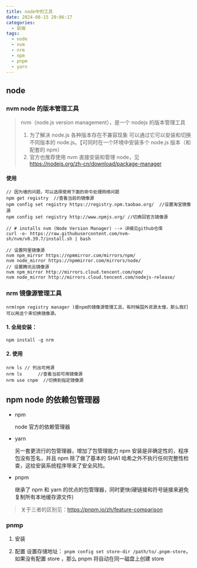 ```yaml
---
title: node中的工具
date: 2024-08-15 20:06:17
categories:
  - 前端
tags:
  - node
  - nvm
  - nrm
  - npm
  - pnpm
  - yarn
---
```


## node

### nvm node 的版本管理工具

> nvm（node.js version management），是一个 nodejs 的版本管理工具
>
> 1. 为了解决 node.js 各种版本存在不兼容现象 可以通过它可以安装和切换不同版本的 node.js。【可同时在一个环境中安装多个 node.js 版本（和配套的 npm）
> 2. 官方也推荐使用 nvm 直接安装和管理 node，见 https://nodejs.org/zh-cn/download/package-manager

#### 使用

```
// 因为墙的问题，可以选择使用下面的命令处理网络问题
npm get registry  //查看当前的镜像源
npm config set registry https://registry.npm.taobao.org/  //设置淘宝镜像源
npm config set registry http://www.npmjs.org/ //切换回官方镜像源

// # installs nvm (Node Version Manager) --> 详细见github仓库
curl -o- https://raw.githubusercontent.com/nvm-sh/nvm/v0.39.7/install.sh | bash

// 设置阿里镜像源
nvm npm_mirror https://npmmirror.com/mirrors/npm/
nvm node_mirror https://npmmirror.com/mirrors/node/
// 设置腾讯云镜像源
nvm npm_mirror http://mirrors.cloud.tencent.com/npm/
nvm node_mirror http://mirrors.cloud.tencent.com/nodejs-release/
```

### nrm 镜像源管理工具

    nrm(npm registry manager )是npm的镜像源管理工具，有时候国外资源太慢，那么我们可以用这个来切换镜像源。

#### 1. 全局安装：

`npm install -g nrm`

#### 2. 使用

```
nrm ls // 列出可用源
nrm ls      //查看当前可用镜像源
nrm use cnpm  //切换到指定镜像源
```

## npm node 的依赖包管理器

- npm

  node 官方的依赖管理器

- yarn

  另一套更流行的包管理器，增加了包管理能力
  npm 安装是非确定性的，程序包没有签名，并且 npm 除了做了基本的 SHA1 哈希之外不执行任何完整性检查，这给安装系统程序带来了安全风险。

- pnpm

  继承了 npm 和 yarn 的优点的包管理器，同时更快(硬链接和符号链接来避免复制所有本地缓存源文件)

> 关于三者的区别见：https://pnpm.io/zh/feature-comparison

### pnmp

1. 安装

2. 配置
   设置存储地址： `pnpm config set store-dir /path/to/.pnpm-store`，如果没有配置 store ，那么 pnpm 将自动在同一磁盘上创建 store
